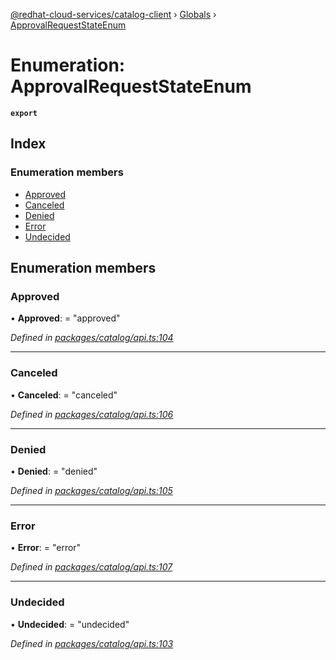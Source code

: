 [@redhat-cloud-services/catalog-client](../README.md) › [Globals](../globals.md) › [ApprovalRequestStateEnum](approvalrequeststateenum.md)

# Enumeration: ApprovalRequestStateEnum

**`export`** 

## Index

### Enumeration members

* [Approved](approvalrequeststateenum.md#approved)
* [Canceled](approvalrequeststateenum.md#canceled)
* [Denied](approvalrequeststateenum.md#denied)
* [Error](approvalrequeststateenum.md#error)
* [Undecided](approvalrequeststateenum.md#undecided)

## Enumeration members

###  Approved

• **Approved**: = "approved"

*Defined in [packages/catalog/api.ts:104](https://github.com/fhlavac/javascript-clients/blob/master/packages/catalog/api.ts#L104)*

___

###  Canceled

• **Canceled**: = "canceled"

*Defined in [packages/catalog/api.ts:106](https://github.com/fhlavac/javascript-clients/blob/master/packages/catalog/api.ts#L106)*

___

###  Denied

• **Denied**: = "denied"

*Defined in [packages/catalog/api.ts:105](https://github.com/fhlavac/javascript-clients/blob/master/packages/catalog/api.ts#L105)*

___

###  Error

• **Error**: = "error"

*Defined in [packages/catalog/api.ts:107](https://github.com/fhlavac/javascript-clients/blob/master/packages/catalog/api.ts#L107)*

___

###  Undecided

• **Undecided**: = "undecided"

*Defined in [packages/catalog/api.ts:103](https://github.com/fhlavac/javascript-clients/blob/master/packages/catalog/api.ts#L103)*
